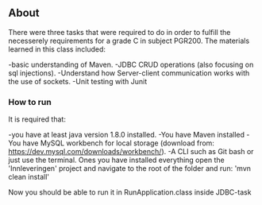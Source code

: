 
## About
There were three tasks that were required to do in order to fulfill the necesserely requirements for a grade C in subject PGR200. 
The materials learned in this class included:

-basic understanding of Maven. 
-JDBC CRUD operations (also focusing on sql injections).
-Understand how Server-client communication works with the use of sockets.
-Unit testing with Junit 

### How to run
It is required that:

-you have at least java version 1.8.0 installed.
-You have Maven installed
-You have MySQL workbench for local storage (download from: https://dev.mysql.com/downloads/workbench/).
-A CLI such as Git bash or just use the terminal.
Ones you have installed everything open the 'Innleveringen' project and navigate to the root of the folder and run:
'mvn clean install'

Now you should be able to run it in RunApplication.class inside JDBC-task




